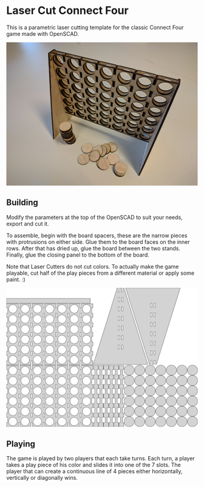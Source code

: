 Laser Cut Connect Four
======================

This is a parametric laser cutting template for the classic Connect Four game
made with OpenSCAD.

![The assembled result](img/assembled.jpg)

## Building
Modify the parameters at the top of the OpenSCAD to suit your needs, export and
cut it.

To assemble, begin with the board spacers, these are the narrow pieces with
protrusions on either side. Glue them to the board faces on the inner rows.
After that has dried up, glue the board between the two stands. Finally, glue
the closing panel to the bottom of the board.

Note that Laser Cutters do not cut colors. To actually make the game playable,
cut half of the play pieces from a different material or apply some paint. :)

![Layout of the generated components](img/export.svg)


## Playing
The game is played by two players that each take turns. Each turn, a player
takes a play piece of his color and slides it into one of the 7 slots. The
player that can create a continuous line of 4 pieces either horizontally,
vertically or diagonally wins.
